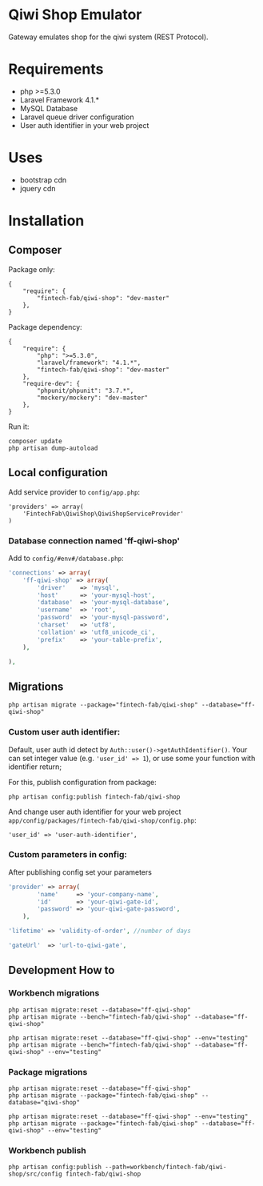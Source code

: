 Qiwi Shop Emulator
=========

Gateway emulates shop for the qiwi system (REST Protocol).

# Requirements

- php >=5.3.0
- Laravel Framework 4.1.*
- MySQL Database
- Laravel queue driver configuration
- User auth identifier in your web project

# Uses

- bootstrap cdn
- jquery cdn

# Installation

## Composer

Package only:

    {
        "require": {
            "fintech-fab/qiwi-shop": "dev-master"
        },
    }

Package dependency:

    {
        "require": {
	        "php": ">=5.3.0",
	        "laravel/framework": "4.1.*",
            "fintech-fab/qiwi-shop": "dev-master"
        },
	    "require-dev": {
		    "phpunit/phpunit": "3.7.*",
		    "mockery/mockery": "dev-master"
	    },
    }

Run it:

	composer update
	php artisan dump-autoload

## Local configuration

Add service provider to `config/app.php`:

	'providers' => array(
		'FintechFab\QiwiShop\QiwiShopServiceProvider'
	)

### Database connection named 'ff-qiwi-shop'

Add to `config/#env#/database.php`:

```PHP
'connections' => array(
	'ff-qiwi-shop' => array(
		'driver'    => 'mysql',
		'host'      => 'your-mysql-host',
		'database'  => 'your-mysql-database',
		'username'  => 'root',
		'password'  => 'your-mysql-password',
		'charset'   => 'utf8',
		'collation' => 'utf8_unicode_ci',
		'prefix'    => 'your-table-prefix',
	),

),
```

## Migrations

	php artisan migrate --package="fintech-fab/qiwi-shop" --database="ff-qiwi-shop"

### Custom user auth identifier:

Default, user auth id detect by `Auth::user()->getAuthIdentifier()`.
Your can set integer value (e.g. `'user_id' => 1`), or use some your function with identifier return;

For this, publish configuration from package:

	php artisan config:publish fintech-fab/qiwi-shop

And change user auth identifier for your web project `app/config/packages/fintech-fab/qiwi-shop/config.php`:

	'user_id' => 'user-auth-identifier',

### Custom parameters in config:

After publishing config set your parameters
```PHP
'provider' => array(
		'name'     => 'your-company-name',
		'id'       => 'your-qiwi-gate-id',
		'password' => 'your-qiwi-gate-password',
	),

'lifetime' => 'validity-of-order', //number of days

'gateUrl'  => 'url-to-qiwi-gate',

```

## Development How to

### Workbench migrations

	php artisan migrate:reset --database="ff-qiwi-shop"
	php artisan migrate --bench="fintech-fab/qiwi-shop" --database="ff-qiwi-shop"

	php artisan migrate:reset --database="ff-qiwi-shop" --env="testing"
	php artisan migrate --bench="fintech-fab/qiwi-shop" --database="ff-qiwi-shop" --env="testing"

### Package migrations

	php artisan migrate:reset --database="ff-qiwi-shop"
	php artisan migrate --package="fintech-fab/qiwi-shop" --database="qiwi-shop"

	php artisan migrate:reset --database="ff-qiwi-shop" --env="testing"
	php artisan migrate --package="fintech-fab/qiwi-shop" --database="ff-qiwi-shop" --env="testing"

### Workbench publish

	php artisan config:publish --path=workbench/fintech-fab/qiwi-shop/src/config fintech-fab/qiwi-shop


